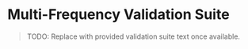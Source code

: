 # Multi-Frequency Validation Suite

> TODO: Replace with provided validation suite text once available.
